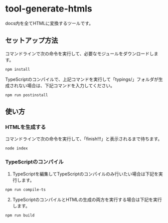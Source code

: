 # tool-generate-htmls

docs内を全てHTMLに変換するツールです。

## セットアップ方法

コマンドラインで次の命令を実行して、必要なモジュールをダウンロードします。

```
npm install
```

TypeScriptのコンパイルで、上記コマンドを実行して「typings/」フォルダが生成されない場合は、下記コマンドを入力してください。
```
npm run postinstall 
```

## 使い方

### HTMLを生成する
コマンドラインで次の命令を実行して、「finish!!!」と表示されるまで待ちます。

```
node index
```

### TypeScriptのコンパイル
1. TypeScriptを編集してTypeScriptのコンパイルのみ行いたい場合は下記を実行します。

```
npm run compile-ts
```

2. TypeScriptのコンパイルとHTMLの生成の両方を実行する場合は下記を実行します。

```
npm run build
```


